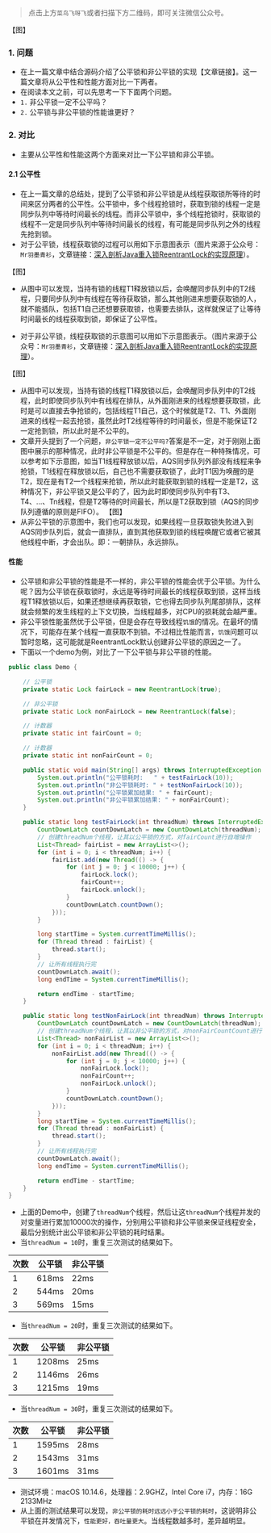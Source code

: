> 点击上方`菜鸟飞呀飞`或者扫描下方二维码，即可关注微信公众号。

【图】

### 1. 问题
* 在上一篇文章中结合源码介绍了公平锁和非公平锁的实现【文章链接】。这一篇文章将从公平性和性能方面对比一下两者。
* 在阅读本文之前，可以先思考一下下面两个问题。
* `1.` 非公平锁一定不公平吗？
* `2.` 公平锁与非公平锁的性能谁更好？

### 2. 对比
* 主要从公平性和性能这两个方面来对比一下公平锁和非公平锁。

#### 2.1 公平性
* 在上一篇文章的总结处，提到了公平锁和非公平锁是从线程获取锁所等待的时间来区分两者的公平性。公平锁中，多个线程抢锁时，获取到锁的线程一定是同步队列中等待时间最长的线程。而非公平锁中，多个线程抢锁时，获取锁的线程不一定是同步队列中等待时间最长的线程，有可能是同步队列之外的线程先抢到锁。
* 对于公平锁，线程获取锁的过程可以用如下示意图表示（图片来源于公众号：`Mr羽墨青衫`，文章链接：[深入剖析Java重入锁ReentrantLock的实现原理](https://mp.weixin.qq.com/s/XMsFNCB0m7eTlH56ipZL7A)）。

【图】
* 从图中可以发现，当持有锁的线程T1释放锁以后，会唤醒同步队列中的T2线程，只要同步队列中有线程在等待获取锁，那么其他刚进来想要获取锁的人，就不能插队，包括T1自己还想要获取锁，也需要去排队，这样就保证了让等待时间最长的线程获取到锁，即保证了公平性。

* 对于非公平锁，线程获取锁的示意图可以用如下示意图表示。（图片来源于公众号：`Mr羽墨青衫`，文章链接：[深入剖析Java重入锁ReentrantLock的实现原理](https://mp.weixin.qq.com/s/XMsFNCB0m7eTlH56ipZL7A)）。

【图】
* 从图中可以发现，当持有锁的线程T1释放锁以后，会唤醒同步队列中的T2线程，此时即使同步队列中有线程在排队，从外面刚进来的线程想要获取锁，此时是可以直接去争抢锁的，包括线程T1自己，这个时候就是T2、T1、外面刚进来的线程一起去抢锁，虽然此时T2线程等待的时间最长，但是不能保证T2一定抢到锁，所以此时是不公平的。
* 文章开头提到了一个问题，`非公平锁一定不公平吗?`答案是不一定，对于刚刚上面图中展示的那种情况，此时非公平锁是不公平的。但是存在一种特殊情况，可以参考如下示意图，如当T1线程释放锁以后，AQS同步队列外部没有线程来争抢锁，T1线程在释放锁以后，自己也不需要获取锁了，此时T1因为唤醒的是T2，现在是有T2一个线程来抢锁，所以此时能获取到锁的线程一定是T2，这种情况下，非公平锁又是公平的了，因为此时即使同步队列中有T3、T4、...、Tn线程，但是T2等待的时间最长，所以是T2获取到锁（AQS的同步队列遵循的原则是FIFO）。
【图】
* 从非公平锁的示意图中，我们也可以发现，如果线程一旦获取锁失败进入到AQS同步队列后，就会一直排队，直到其他获取到锁的线程唤醒它或者它被其他线程中断，才会出队。即：一朝排队，永远排队。


#### 性能
* 公平锁和非公平锁的性能是不一样的，非公平锁的性能会优于公平锁。为什么呢？因为公平锁在获取锁时，永远是等待时间最长的线程获取到锁，这样当线程T1释放锁以后，如果还想继续再获取锁，它也得去同步队列尾部排队，这样就会频繁的发生线程的上下文切换，当线程越多，对CPU的损耗就会越严重。
* 非公平锁性能虽然优于公平锁，但是会存在导致线程`饥饿`的情况。在最坏的情况下，可能存在某个线程一直获取不到锁。不过相比性能而言，`饥饿`问题可以暂时忽略，这可能就是ReentrantLock默认创建非公平锁的原因之一了。
* 下面以一个demo为例，对比了一下公平锁与非公平锁的性能。
```java
public class Demo {

    // 公平锁
    private static Lock fairLock = new ReentrantLock(true);

    // 非公平锁
    private static Lock nonFairLock = new ReentrantLock(false);

    // 计数器
    private static int fairCount = 0;

    // 计数器
    private static int nonFairCount = 0;

    public static void main(String[] args) throws InterruptedException {
        System.out.println("公平锁耗时:   " + testFairLock(10));
        System.out.println("非公平锁耗时: " + testNonFairLock(10));
        System.out.println("公平锁累加结果: " + fairCount);
        System.out.println("非公平锁累加结果: " + nonFairCount);
    }

    public static long testFairLock(int threadNum) throws InterruptedException {
        CountDownLatch countDownLatch = new CountDownLatch(threadNum);
        // 创建threadNum个线程，让其以公平锁的方式，对fairCount进行自增操作
        List<Thread> fairList = new ArrayList<>();
        for (int i = 0; i < threadNum; i++) {
            fairList.add(new Thread(() -> {
                for (int j = 0; j < 10000; j++) {
                    fairLock.lock();
                    fairCount++;
                    fairLock.unlock();
                }
                countDownLatch.countDown();
            }));
        }

        long startTime = System.currentTimeMillis();
        for (Thread thread : fairList) {
            thread.start();
        }
        // 让所有线程执行完
        countDownLatch.await();
        long endTime = System.currentTimeMillis();

        return endTime - startTime;
    }

    public static long testNonFairLock(int threadNum) throws InterruptedException {
        CountDownLatch countDownLatch = new CountDownLatch(threadNum);
        // 创建threadNum个线程，让其以非公平锁的方式，对nonFairCountCount进行自增操作
        List<Thread> nonFairList = new ArrayList<>();
        for (int i = 0; i < threadNum; i++) {
            nonFairList.add(new Thread(() -> {
                for (int j = 0; j < 10000; j++) {
                    nonFairLock.lock();
                    nonFairCount++;
                    nonFairLock.unlock();
                }
                countDownLatch.countDown();
            }));
        }
        long startTime = System.currentTimeMillis();
        for (Thread thread : nonFairList) {
            thread.start();
        }
        // 让所有线程执行完
        countDownLatch.await();
        long endTime = System.currentTimeMillis();

        return endTime - startTime;
    }
}
```
* 上面的Demo中，创建了`threadNum`个线程，然后让这`threadNum`个线程并发的对变量进行累加10000次的操作，分别用公平锁和非公平锁来保证线程安全，最后分别统计出公平锁和非公平锁的耗时结果。
* 当`threadNum = 10`时，重复三次测试的结果如下。

|次数|公平锁|非公平锁|
|---|---|---|
|1|618ms|22ms|
|2|544ms|20ms|
|3|569ms|15ms|

* 当`threadNum = 20`时，重复三次测试的结果如下。

|次数|公平锁|非公平锁|
|---|---|---|
|1|1208ms|25ms|
|2|1146ms|26ms|
|3|1215ms|19ms|

* 当`threadNum = 30`时，重复三次测试的结果如下。

|次数|公平锁|非公平锁|
|---|---|---|
|1|1595ms|28ms|
|2|1543ms|31ms|
|3|1601ms|31ms|

* 测试环境：macOS 10.14.6，处理器：2.9GHZ，Intel Core i7，内存：16G 2133MHz
* 从上面的测试结果可以发现，`非公平锁的耗时远远小于公平锁的耗时`，这说明非公平锁在并发情况下，`性能更好，吞吐量更大`。当线程数越多时，差异越明显。
